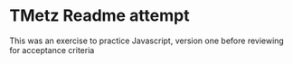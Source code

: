 # TMetz Readme attempt
This was an exercise to practice Javascript, version one before reviewing for acceptance criteria
